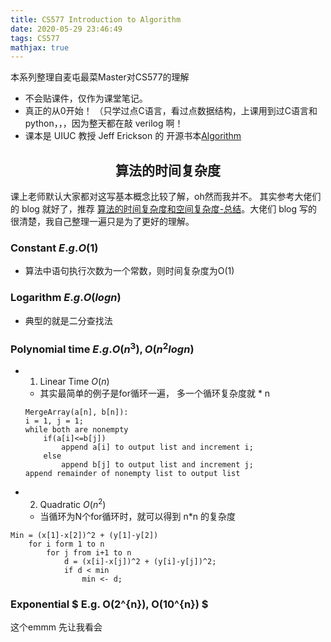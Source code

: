 ```yaml
---
title: CS577 Introduction to Algorithm
date: 2020-05-29 23:46:49
tags: CS577
mathjax: true
---
```

本系列整理自麦屯最菜Master对CS577的理解
* 不会贴课件，仅作为课堂笔记。
* 真正的从0开始！ （只学过点C语言，看过点数据结构，上课用到过C语言和python，，，因为整天都在敲 verilog 啊！
* 课本是 UIUC 教授 Jeff Erickson 的 开源书本[Algorithm](http://jeffe.cs.illinois.edu/teaching/algorithms/)
<!--more-->
## <center>算法的时间复杂度<center>

课上老师默认大家都对这写基本概念比较了解，oh然而我并不。
其实参考大佬们的 blog 就好了，推荐 [算法的时间复杂度和空间复杂度-总结](https://blog.csdn.net/zolalad/article/details/11848739)。大佬们 blog 写的很清楚，我自己整理一遍只是为了更好的理解。

### Constant $E.g. O(1)$

* 算法中语句执行次数为一个常数，则时间复杂度为O(1)

### Logarithm $E.g. O(log n)$

* 典型的就是二分查找法

### Polynomial time $E.g. O(n^{3}), O(n^{2}log n)$

* 1. Linear Time $O(n)$
  *  其实最简单的例子是for循环一遍， 多一个循环复杂度就 * n
  
    ```
    MergeArray(a[n], b[n]):
    i = 1, j = 1;
    while both are nonempty
        if(a[i]<=b[j])
            append a[i] to output list and increment i;
        else 
            append b[j] to output list and increment j;
    append remainder of nonempty list to output list 
    ```

* 2. Quadratic $O(n^{2})$
  * 当循环为N个for循环时，就可以得到 n*n 的复杂度
```
Min = (x[1]-x[2])^2 + (y[1]-y[2])
    for i form 1 to n
        for j from i+1 to n
            d = (x[i]-x[j])^2 + (y[i]-y[j])^2;
            if d < min
                min <- d;
```

### Exponential $ E.g. O(2^{n}), O(10^{n}) $
 这个emmm 先让我看会
